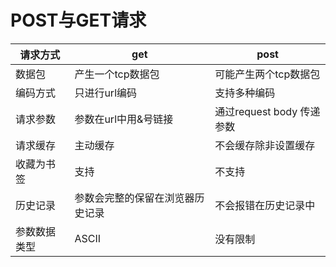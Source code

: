 # POST与GET请求

|  请求方式   | get  | post  |
|  ----  | ----  | ----  |
| 数据包  | 产生一个tcp数据包 | 可能产生两个tcp数据包  |
| 编码方式  | 只进行url编码 | 支持多种编码  |
| 请求参数  | 参数在url中用&号链接 | 通过request body 传递参数  |
| 请求缓存  | 主动缓存 | 不会缓存除非设置缓存  |
| 收藏为书签  | 支持 | 不支持  |
| 历史记录  | 参数会完整的保留在浏览器历史记录 | 不会报错在历史记录中  |
| 参数数据类型  | ASCII | 没有限制  |
